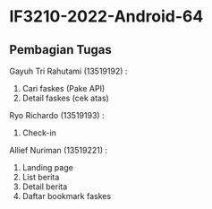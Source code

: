 # IF3210-2022-Android-64

## Pembagian Tugas
Gayuh Tri Rahutami (13519192) :
1. Cari faskes (Pake API)
2. Detail faskes (cek atas)

Ryo Richardo (13519193) :
1. Check-in

Allief Nuriman (13519221) :
1. Landing page
2. List berita
3. Detail berita
4. Daftar bookmark faskes

